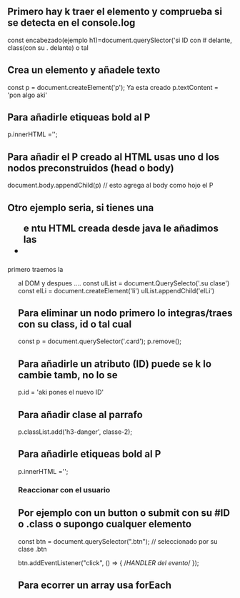 ## Primero hay k traer el elemento y comprueba si se detecta en el console.log
const encabezado(ejemplo h1)=document.querySlector('si ID con # delante, class(con su . delante) o tal 
## Crea un elemento y añadele texto
const p = document.createElement('p'); Ya esta creado
p.textContent = 'pon algo aki'

## Para añadirle etiqueas bold al P 
p.innerHTML ='<b></b>';

## Para añadir el P creado al HTML usas uno d los nodos preconstruidos (head o body)
document.body.appendChild(p) // esto agrega al body como hojo el P

## Otro ejemplo seria, si tienes una <ul> e ntu HTML creada desde java le añadimos las <li>
primero traemos la <ul> al DOM y despues ....
const ulList = document.QuerySelecto('.su clase')
const elLi = document.createElement('li')
ulList.appendChild('elLi')

## Para eliminar un nodo primero lo integras/traes con su class, id o tal cual
const p = document.querySelector('.card'); 
p.remove();

## Para añadirle un atributo (ID) puede se k lo cambie tamb, no lo se
p.id = 'aki pones el nuevo ID'

## Para añadir clase al parrafo 
p.classList.add('h3-danger', classe-2);
## Para añadirle etiqueas bold al P 
p.innerHTML ='<b></b>';

### Reaccionar con el usuario
## Por ejemplo con un button o submit con su #ID o .class o supongo cualquer elemento

const btn = document.querySelector(".btn"); // seleccionado por su clase .btn

btn.addEventListener("click", () => {
  /*HANDLER del evento*/
});

## Para ecorrer un array usa forEach
